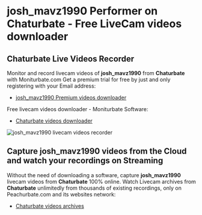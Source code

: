 # josh_mavz1990 Performer on Chaturbate - Free LiveCam videos downloader

## Chaturbate Live Videos Recorder

Monitor and record livecam videos of **josh_mavz1990** from **Chaturbate** with Moniturbate.com
Get a premium trial for free by just and only registering with your Email address:
* [josh_mavz1990 Premium videos downloader](https://moniturbate.com/request-demo-licence-key.html)

Free livecam videos downloader - Moniturbate Software:
* [Chaturbate videos downloader](https://moniturbate.com/moniturbate-download-software.html)

![josh_mavz1990 livecam videos recorder](https://peachurnet.com/templates/moniturbate-software.png)


## Capture josh_mavz1990 videos from the Cloud and watch your recordings on Streaming

Without the need of downloading a software, capture **josh_mavz1990** livecam videos from **Chaturbate** 100% online.
Watch Livecam archives from **Chaturbate** unlimitedly from thousands of existing recordings, only on Peachurbate.com and its websites network:
* [Chaturbate videos archives](https://peachurnet.com/)